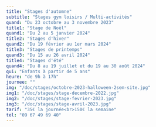 ```yaml
---
title: "Stages d'automne"
subtitle: "Stages gym loisirs / Multi-activités"
quand: "Du 23 octobre au 3 novembre 2023"
title1: "Stage de Noël"
quand1: "Du 2 au 5 janvier 2024"
title2: "Stages d'hiver"
quand2: "Du 19 février au 1er mars 2024"
title3: "Stages de printemps"
quand3: "Du 15 au 26 avril 2024"
title4: "Stages d'été"
quand4: "Du 8 au 19 juillet et du 19 au 30 août 2024"
qui: "Enfants à partir de 5 ans"
heure: "de 9h à 17h"
journee: ""
img: "/doc/stages/octobre-2023-halloween-2sem-site.jpg"
img1: "/doc/stages/stage-decembre-2022.jpg"
img2: "/doc/stages/stage-fevrier-2023.jpg"
img3: "/doc/stages/stage-avril-2023.jpg"
tarif: "35€ la journée<br>150€ la semaine"
tel: "09 67 49 69 40"
---
```

